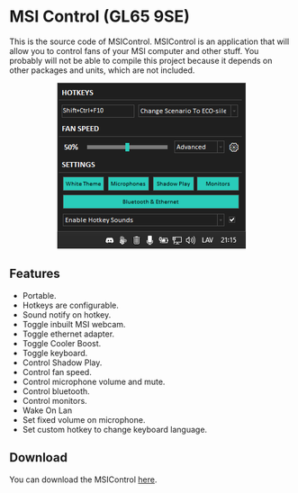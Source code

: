 # MSI Control (GL65 9SE)

This is the source code of MSIControl. MSIControl is an application that will allow you to control fans of your MSI computer and other stuff. You probably will not be able to compile this project because it depends on other packages and units, which are not included.

<p align="center"><img width="335" height="295" src="-(RES)-/Example.png"></p>

## Features

- Portable.
- Hotkeys are configurable.
- Sound notify on hotkey.
- Toggle inbuilt MSI webcam.
- Toggle ethernet adapter.
- Toggle Cooler Boost.
- Toggle keyboard.
- Control Shadow Play.
- Control fan speed.
- Control microphone volume and mute.
- Control bluetooth.
- Control monitors.
- Wake On Lan
- Set fixed volume on microphone.
- Set custom hotkey to change keyboard language.

## Download
You can download the MSIControl [here](https://github.com/serbinskis/Delphi/raw/master/MSIControl/MSIControl.exe).